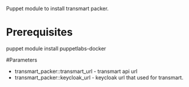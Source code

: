 Puppet module to install transmart packer.

# Prerequisites
puppet module install puppetlabs-docker

#Parameters

 - transmart_packer::transmart_url - transmart api url
 - transmart_packer::keycloak_url - keycloak url that used for transmart.
